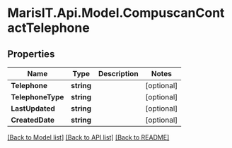 
# MarisIT.Api.Model.CompuscanContactTelephone

## Properties

Name | Type | Description | Notes
------------ | ------------- | ------------- | -------------
**Telephone** | **string** |  | [optional] 
**TelephoneType** | **string** |  | [optional] 
**LastUpdated** | **string** |  | [optional] 
**CreatedDate** | **string** |  | [optional] 

[[Back to Model list]](../README.md#documentation-for-models)
[[Back to API list]](../README.md#documentation-for-api-endpoints)
[[Back to README]](../README.md)

